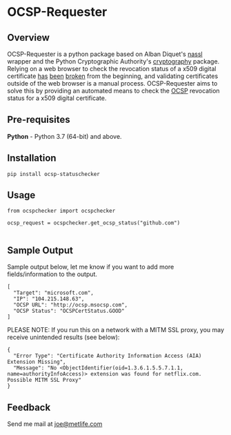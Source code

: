 # OCSP-Requester

## Overview

OCSP-Requester is a python package based on Alban Diquet's [nassl](https://github.com/nabla-c0d3/nassl) wrapper and the Python Cryptographic Authority's [cryptography](https://github.com/pyca/cryptography) package. Relying on a web browser to check the revocation status of a x509 digital certificate [has](https://www.imperialviolet.org/2014/04/19/revchecking.html) [been](https://www.imperialviolet.org/2014/04/29/revocationagain.html) [broken](https://scotthelme.co.uk/revocation-is-broken/) from the beginning, and validating certificates outside of the web browser is a manual process. OCSP-Requester aims to solve this by providing an automated means to check the [OCSP](https://en.wikipedia.org/wiki/Online_Certificate_Status_Protocol) revocation status for a x509 digital certificate.


## Pre-requisites

__Python__ - Python 3.7 (64-bit) and above.


## Installation

```pip install ocsp-statuschecker```


## Usage

```
from ocspchecker import ocspchecker

ocsp_request = ocspchecker.get_ocsp_status("github.com")


```

## Sample Output

Sample output below, let me know if you want to add more fields/information to the output.

```
[
  "Target": "microsoft.com",
  "IP": "104.215.148.63",
  "OCSP URL": "http://ocsp.msocsp.com",
  "OCSP Status": "OCSPCertStatus.GOOD"
]
```

PLEASE NOTE: If you run this on a network with a MITM SSL proxy, you may receive unintended results (see below):
```
{
  "Error Type": "Certificate Authority Information Access (AIA) Extension Missing",
  "Message": "No <ObjectIdentifier(oid=1.3.6.1.5.5.7.1.1, name=authorityInfoAccess)> extension was found for netflix.com. Possible MITM SSL Proxy"
}
```

## Feedback

Send me mail at joe@metlife.com